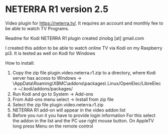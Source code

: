 # NETERRA R1 version 2.5
Video plugin for https://neterra.tv/. It requires an account and monthly fee to be able to watch TV Programs. 

Readme for Kodi NETERRA R1 plugin created zinobg [at] gmail.com

I created this addon to be able to watch online TV via Kodi on my Raspberry pi3. 
It is tested as well on Kodi for Windows

How to install:

1. Copy the zip file plugin.video.neterra.r1.zip to a directory, where Kodi server has access to
	Windows -> <USERDIR>\AppData\Roaming\XBMC\addons\packages\ 
	Linux/OpenElec/LibreElec -> ~/.kodi/addons/packages/
2. Run Kodi and go to System -> Add-ons
3. From Add-ons menu select -> Install from zip file
4. Select the zip file plugin.video.neterra.r1.zip
5. NETERRA R1 add-on will appear in the video addon list
6. Before you run it you have to provide login information 
	For this select the addon in the list and the PC use right mouse button. On AppleTV long press Menu on the remote control
